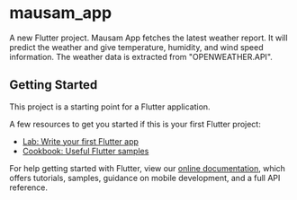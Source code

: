 # mausam_app

A new Flutter project.
Mausam App fetches the latest weather report.
It will predict the weather and give temperature, humidity, and wind speed information.
The weather data is extracted from "OPENWEATHER.API".

## Getting Started

This project is a starting point for a Flutter application.

A few resources to get you started if this is your first Flutter project:

- [Lab: Write your first Flutter app](https://flutter.dev/docs/get-started/codelab)
- [Cookbook: Useful Flutter samples](https://flutter.dev/docs/cookbook)

For help getting started with Flutter, view our
[online documentation](https://flutter.dev/docs), which offers tutorials,
samples, guidance on mobile development, and a full API reference.
